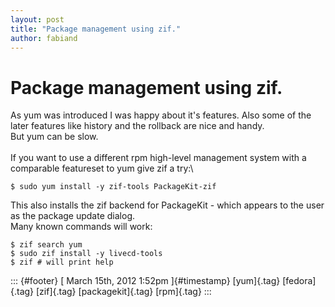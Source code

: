 ```yaml
---
layout: post
title: "Package management using zif."
author: fabiand
---
```



Package management using zif.
=============================

As yum was introduced I was happy about it's features. Also some of the
later features like history and the rollback are nice and handy.\
But yum can be slow.\
\
If you want to use a different rpm high-level management system with a
comparable featureset to yum give zif a try:\

    $ sudo yum install -y zif-tools PackageKit-zif

This also installs the zif backend for PackageKit - which appears to the
user as the package update dialog.\
Many known commands will work:

    $ zif search yum
    $ sudo zif install -y livecd-tools
    $ zif # will print help

::: {#footer}
[ March 15th, 2012 1:52pm ]{#timestamp} [yum]{.tag} [fedora]{.tag}
[zif]{.tag} [packagekit]{.tag} [rpm]{.tag}
:::
